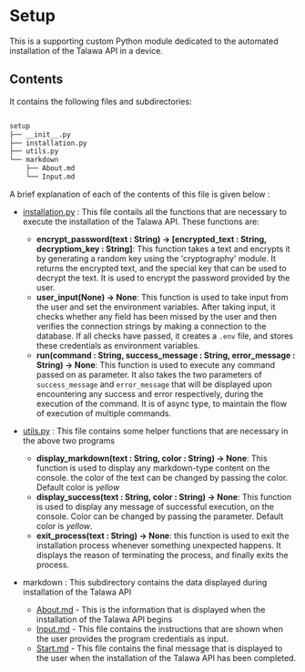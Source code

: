 # Setup

This is a supporting custom Python module dedicated to the automated installation of the Talawa API in a device. 

## Contents

It contains the following files and subdirectories:

```sh

setup
├── __init__.py
├── installation.py
├── utils.py
└── markdown
    ├── About.md
    └── Input.md

```

A brief explanation of each of the contents of this file is given below :

- [installation.py](./installation.py) : This file contails all the functions that are necessary to execute the installation of the Talawa API. These functions are: 
    - **encrypt_password(text : String) -> [encrypted_text : String, decryptiom_key : String]**: 
        This function takes a text and encrypts it by generating a random key using the 'cryptography' module. It returns the encrypted text, and the special key that can be used to decrypt the text. It is used to encrypt the password provided by the user. 
    - **user_input(None) -> None**: 
        This function is used to take input from the user and set the environment variables. After taking input, it checks whether any field has been missed by the user and then verifies the connection strings by making a connection to the database. If all checks have passed, it creates a ```.env``` file, and stores these credentials as environment variables. 
    - **run(command : String, success_message : String, error_message : String) -> None**:
        This function is used to execute any command passed on as parameter. It also takes the two parameters of ```success_message``` and ```error_message``` that will be displayed upon encountering any success and error respectively, during the execution of the command. It is of async type, to maintain the flow of execution of multiple commands.

- [utils.py](./utils.py) : This file contains some helper functions that are necessary in the above two programs
    - **display_markdown(text : String, color : String) -> None**:
        This function is used to display any markdown-type content on the console. the color of the text can be changed by passing the color. Default color is *yellow*
    - **display_success(text : String, color : String) -> None**:
        This function is used to display any message of successful execution, on the console. Color can be changed by passing the parameter. Default color is *yellow*. 
    - **exit_process(text : String) -> None**:
        this function is used to exit the installation process whenever something unexpected happens. It displays the reason of terminating the process, and finally exits the process.


- markdown : This subdirectory contains the data displayed during installation of the Talawa API
    - [About.md](./markdown/About.md) - This is the information that is displayed when the installation of the Talawa API begins 
    - [Input.md](./markdown/Input.md) - This file contains the instructions that are shown when the user provides the program credentials as input. 
    - [Start.md](./markdown/Start.md) - This file contains the final message that is displayed to the user when the installation of the Talawa API has been completed.




